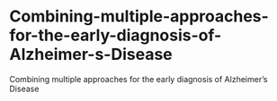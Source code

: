 # Combining-multiple-approaches-for-the-early-diagnosis-of-Alzheimer-s-Disease
Combining multiple approaches for the early diagnosis of Alzheimer’s Disease
